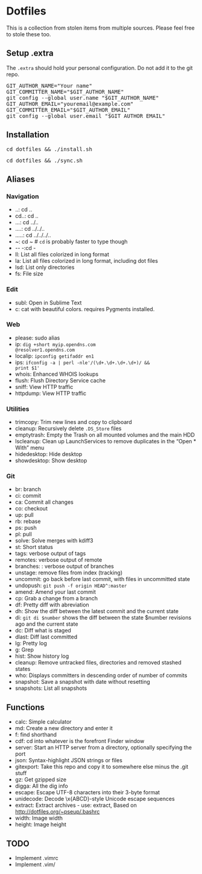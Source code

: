 # Dotfiles
This is a collection from stolen items from multiple sources. Please feel free to stole these too.

## Setup .extra
The <code>.extra</code> should hold your personal configuration. Do not add it to the git repo.

<pre>
GIT_AUTHOR_NAME="Your name"
GIT_COMMITTER_NAME="$GIT_AUTHOR_NAME"
git config --global user.name "$GIT_AUTHOR_NAME"
GIT_AUTHOR_EMAIL="youremail@example.com"
GIT_COMMITTER_EMAIL="$GIT_AUTHOR_EMAIL"
git config --global user.email "$GIT_AUTHOR_EMAIL"
</pre>

## Installation
<pre>cd dotfiles && ./install.sh</pre>
<pre>cd dotfiles && ./sync.sh</pre>

## Aliases

### Navigation
* ..: cd ..
* cd..: cd ..
* ...: cd ../..
* ....: cd ../../..
* .....: cd ../../../..
* ~: cd ~ # `cd` is probably faster to type though
* -- -:cd -
* ll: List all files colorized in long format
* la: List all files colorized in long format, including dot files
* lsd: List only directories
* fs: File size

### Edit
* subl: Open in Sublime Text
* c: cat with beautiful colors. requires Pygments installed.

### Web
* please: sudo alias
* ip: <code>dig +short myip.opendns.com @resolver1.opendns.com</code>
* localip: <code>ipconfig getifaddr en1</code>
* ips: <code>ifconfig -a | perl -nle'/(\d+\.\d+\.\d+\.\d+)/ && print $1'</code>
* whois: Enhanced WHOIS lookups
* flush: Flush Directory Service cache
* sniff: View HTTP traffic
* httpdump: View HTTP traffic

### Utilities
* trimcopy: Trim new lines and copy to clipboard
* cleanup: Recursively delete `.DS_Store` files
* emptytrash: Empty the Trash on all mounted volumes and the main HDD
* lscleanup: Clean up LaunchServices to remove duplicates in the “Open * With” menu
* hidedesktop: Hide desktop
* showdesktop: Show desktop

### Git
* br: branch
* ci: commit
* ca: Commit all changes
* co: checkout
* up: pull
* rb: rebase
* ps: push
* pl: pull
* solve: Solve merges with kdiff3
* st: Short status
* tags: verbose output of tags
* remotes: verbose output of remote
* branches: : verbose output of branches
* unstage: remove files from index (tracking)
* uncommit: go back before last commit, with files in uncommitted state
* undopush: <code>git push -f origin HEAD^:master</code>
* amend: Amend your last commit
* cp: Grab a change from a branch
* df: Pretty diff with abreviation
* dh: Show the diff between the latest commit and the current state
* di: <code>git di $number</code> shows the diff between the state $number revisions ago and the current state
* dc: Diff what is staged
* dlast: Diff last committed
* lg: Pretty log
* g: Grep
* hist: Show history log
* cleanup: Remove untracked files, directories and removed stashed states
* who: Displays committers in descending order of number of commits
* snapshot: Save a snapshot with date without resetting
* snapshots: List all snapshots

## Functions
* calc: Simple calculator
* md: Create a new directory and enter it
* f: find shorthand
* cdf: cd into whatever is the forefront Finder window
* server: Start an HTTP server from a directory, optionally specifying the port
* json: Syntax-highlight JSON strings or files
* gitexport: Take this repo and copy it to somewhere else minus the .git stuff
* gz: Get gzipped size
* digga: All the dig info
* escape: Escape UTF-8 characters into their 3-byte format
* unidecode: Decode \x{ABCD}-style Unicode escape sequences
* extract: Extract archives - use: extract, Based on http://dotfiles.org/~pseup/.bashrc
* width: Image width
* height: Image height

## TODO
* Implement .vimrc
* Implement .vim/
